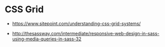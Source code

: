 # CSS Grid

- https://www.sitepoint.com/understanding-css-grid-systems/

- http://thesassway.com/intermediate/responsive-web-design-in-sass-using-media-queries-in-sass-32
